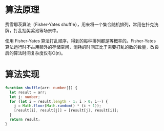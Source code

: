 # 算法原理
费雪耶茨算法（Fisher-Yates shuffle），用来将一个集合随机排列，常用在扑克洗牌，打乱抽奖奖池等场景中。

使用 Fisher-Yates 算法打乱顺序，得到的每种排列都是等概率的。Fisher-Yates 算法运行时不占用额外的存储空间，消耗的时间正比于需要打乱的数的数量，改良后的算法时间复杂度仅有O(n)。



# 算法实现
```typescript
function shuffle(arr: number[]) {
  let result = arr;
  let j: number;
  for (let i = result.length - 1; i > 0; i--) {
    j = Math.floor(Math.random() * (i + 1));
    [result[i], result[j]] = [result[j], result[i]];
  }
  return result;
}
```